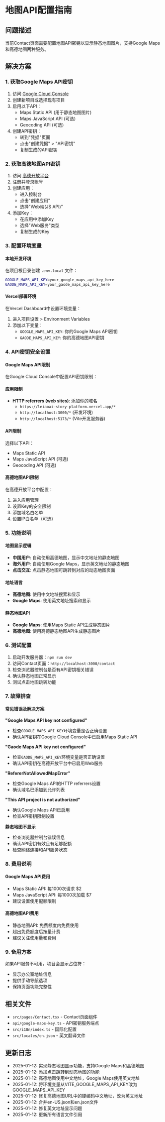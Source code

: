 # 地图API配置指南

## 问题描述
当前Contact页面需要配置地图API密钥以显示静态地图图片，支持Google Maps和高德地图两种服务。

## 解决方案

### 1. 获取Google Maps API密钥

1. 访问 [Google Cloud Console](https://console.cloud.google.com/)
2. 创建新项目或选择现有项目
3. 启用以下API：
   - Maps Static API (用于静态地图图片)
   - Maps JavaScript API (可选)
   - Geocoding API (可选)
4. 创建API密钥：
   - 转到"凭据"页面
   - 点击"创建凭据" > "API密钥"
   - 复制生成的API密钥

### 2. 获取高德地图API密钥

1. 访问 [高德开放平台](https://lbs.amap.com/)
2. 注册并登录账号
3. 创建应用：
   - 进入控制台
   - 点击"创建应用"
   - 选择"Web端(JS API)"
4. 添加Key：
   - 在应用中添加Key
   - 选择"Web服务"类型
   - 复制生成的Key

### 3. 配置环境变量

#### 本地开发环境
在项目根目录创建 `.env.local` 文件：
```bash
GOOGLE_MAPS_API_KEY=your_google_maps_api_key_here
GAODE_MAPS_API_KEY=your_gaode_maps_api_key_here
```

#### Vercel部署环境
在Vercel Dashboard中设置环境变量：
1. 进入项目设置 > Environment Variables
2. 添加以下变量：
   - `GOOGLE_MAPS_API_KEY`: 你的Google Maps API密钥
   - `GAODE_MAPS_API_KEY`: 你的高德地图API密钥

### 4. API密钥安全设置

#### Google Maps API限制
在Google Cloud Console中配置API密钥限制：

#### 应用限制
- **HTTP referrers (web sites)**: 添加你的域名
  - `https://leiaoai-story-platform.vercel.app/*`
  - `http://localhost:3000/*` (开发环境)
  - `http://localhost:5173/*` (Vite开发服务器)

#### API限制
选择以下API：
- Maps Static API
- Maps JavaScript API (可选)
- Geocoding API (可选)

#### 高德地图API限制
在高德开放平台中配置：
1. 进入应用管理
2. 设置Key的安全限制
3. 添加域名白名单
4. 设置IP白名单（可选）

### 5. 功能说明

#### 地图显示逻辑
- **中国用户**: 自动使用高德地图，显示中文地址的静态地图
- **海外用户**: 自动使用Google Maps，显示英文地址的静态地图
- **点击交互**: 点击静态地图可跳转到对应的动态地图页面

#### 地址语言
- **高德地图**: 使用中文地址搜索和显示
- **Google Maps**: 使用英文地址搜索和显示

#### 静态地图API
- **Google Maps**: 使用Maps Static API生成静态图片
- **高德地图**: 使用高德静态地图API生成静态图片

### 6. 测试配置

1. 启动开发服务器：`npm run dev`
2. 访问Contact页面：`http://localhost:3000/contact`
3. 检查浏览器控制台是否有API密钥相关错误
4. 确认静态地图正常显示
5. 测试点击地图跳转功能

### 7. 故障排查

#### 常见错误及解决方案

**"Google Maps API key not configured"**
- 检查`GOOGLE_MAPS_API_KEY`环境变量是否正确设置
- 确认API密钥在Google Cloud Console中已启用Maps Static API

**"Gaode Maps API key not configured"**
- 检查`GAODE_MAPS_API_KEY`环境变量是否正确设置
- 确认API密钥在高德开放平台中已启用Web服务

**"RefererNotAllowedMapError"**
- 检查Google Maps API的HTTP referrers设置
- 确认域名已添加到允许列表

**"This API project is not authorized"**
- 确认Google Maps API已启用
- 检查API密钥限制设置

**静态地图不显示**
- 检查浏览器控制台错误信息
- 确认API密钥有效且有足够配额
- 检查网络连接和API服务状态

### 8. 费用说明

#### Google Maps API费用
- Maps Static API: 每1000次请求 $2
- Maps JavaScript API: 每1000次加载 $7
- 建议设置使用配额限制

#### 高德地图API费用
- 静态地图API: 免费额度内免费使用
- 超出免费额度后按量计费
- 建议关注使用量和费用

### 9. 备用方案

如果API服务不可用，项目会显示占位符：
- 显示办公室地址信息
- 提供手动导航选项
- 保持页面功能完整性

## 相关文件

- `src/pages/Contact.tsx` - Contact页面组件
- `api/google-maps-key.ts` - API密钥服务端点
- `src/i18n/index.ts` - 国际化配置
- `src/locales/en.json` - 英文翻译文件

## 更新日志

- 2025-01-12: 实现静态地图显示功能，支持Google Maps和高德地图
- 2025-01-12: 添加点击跳转到动态地图的功能
- 2025-01-12: 高德地图使用中文地址，Google Maps使用英文地址
- 2025-01-12: 将环境变量从VITE_GOOGLE_MAPS_API_KEY改为GOOGLE_MAPS_API_KEY
- 2025-01-12: 修复高德地图URL中的硬编码中文地址，改为英文地址
- 2025-01-12: 合并en-US.json和en.json文件
- 2025-01-12: 修复英文地址显示问题
- 2025-01-12: 更新所有语言文件引用
